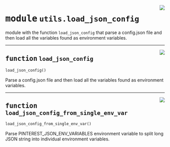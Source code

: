 <!-- markdownlint-disable -->

<a href="https://github.com/pinterest/pinterest-python-sdk/blob/main/pinterest/utils/load_json_config.py#L0"><img align="right" style="float:right;" src="https://img.shields.io/badge/-source-cccccc?style=flat-square"></a>

# <kbd>module</kbd> `utils.load_json_config`
module with the function `load_json_config` that parse a config.json file and then load all the variables found as environment variables. 


---

<a href="https://github.com/pinterest/pinterest-python-sdk/blob/main/pinterest/utils/load_json_config.py#L13"><img align="right" style="float:right;" src="https://img.shields.io/badge/-source-cccccc?style=flat-square"></a>

## <kbd>function</kbd> `load_json_config`

```python
load_json_config()
```

Parse a config.json file and then load all the variables found as environment variables. 


---

<a href="https://github.com/pinterest/pinterest-python-sdk/blob/main/pinterest/utils/load_json_config.py#L26"><img align="right" style="float:right;" src="https://img.shields.io/badge/-source-cccccc?style=flat-square"></a>

## <kbd>function</kbd> `load_json_config_from_single_env_var`

```python
load_json_config_from_single_env_var()
```

Parse PINTEREST_JSON_ENV_VARIABLES environment variable to split long JSON string into individual environment variables. 


